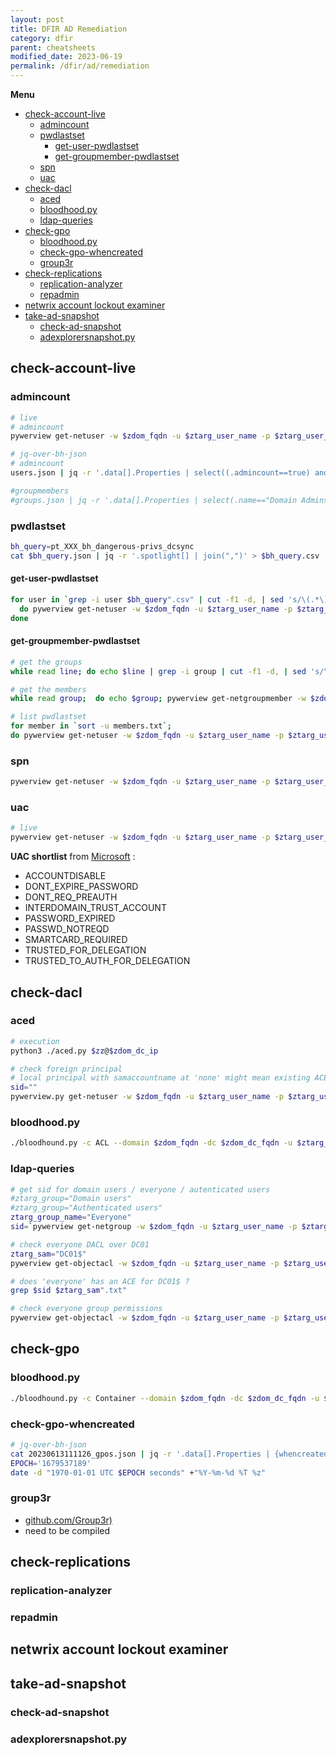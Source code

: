```yaml
---
layout: post
title: DFIR AD Remediation
category: dfir
parent: cheatsheets
modified_date: 2023-06-19
permalink: /dfir/ad/remediation
---
```


**Menu**
<!-- vscode-markdown-toc -->
* [check-account-live](#check-account-live)
	* [admincount](#admincount)
	* [pwdlastset](#pwdlastset)
		* [get-user-pwdlastset](#get-user-pwdlastset)
		* [get-groupmember-pwdlastset](#get-groupmember-pwdlastset)
	* [spn](#spn)
	* [uac](#uac)
* [check-dacl](#check-dacl)
	* [aced](#aced)
	* [bloodhood.py](#bloodhood.py)
	* [ldap-queries](#ldap-queries)
* [check-gpo](#check-gpo)
	* [bloodhood.py](#bloodhood.py-1)
	* [check-gpo-whencreated](#check-gpo-whencreated)
	* [group3r](#group3r)
* [check-replications](#check-replications)
	* [replication-analyzer](#replication-analyzer)
	* [repadmin](#repadmin)
* [netwrix account lockout examiner](#netwrixaccountlockoutexaminer)
* [take-ad-snapshot](#take-ad-snapshot)
	* [check-ad-snapshot](#check-ad-snapshot)
	* [adexplorersnapshot.py](#adexplorersnapshot.py)

<!-- vscode-markdown-toc-config
	numbering=false
	autoSave=true
	/vscode-markdown-toc-config -->
<!-- /vscode-markdown-toc -->

## <a name='check-account-live'></a>check-account-live

### <a name='admincount'></a>admincount
```sh
# live
# admincount
pywerview get-netuser -w $zdom_fqdn -u $ztarg_user_name -p $ztarg_user_pass -t $zdom_dc_ip --username $user | grep admincount | awk '{print $2}' | paste -s -d, -

# jq-over-bh-json
# admincount
users.json | jq -r '.data[].Properties | select((.admincount==true) and .enabled==true)) | .samaccountname'

#groupmembers
#groups.json | jq -r '.data[].Properties | select(.name=="Domain Admins@$zdom_fqdn")'
```

### <a name='pwdlastset'></a>pwdlastset

```sh
bh_query=pt_XXX_bh_dangerous-privs_dcsync
cat $bh_query.json | jq -r '.spotlight[] | join(",")' > $bh_query.csv
```

#### <a name='get-user-pwdlastset'></a>get-user-pwdlastset
```sh
for user in `grep -i user $bh_query".csv" | cut -f1 -d, | sed 's/\(.*\)\@.*$/\1/'`; 
  do pywerview get-netuser -w $zdom_fqdn -u $ztarg_user_name -p $ztarg_user_pass -t $zdom_dc_ip --username $user | grep "samaccountname\|pwdlastset" | awk '{print $2}' | paste -s -d, -; 
done
```

#### <a name='get-groupmember-pwdlastset'></a>get-groupmember-pwdlastset
```sh
# get the groups
while read line; do echo $line | grep -i group | cut -f1 -d, | sed 's/\(.*\)\@.*$/\1/'; done < $bh_query.csv > >> groups.txt

# get the members
while read group;  do echo $group; pywerview get-netgroupmember -w $zdom_fqdn -u $ztarg_user_name -p $ztarg_user_pass -t $zdom_dc_ip -r --groupname "$group" >> members.txt ; done < groups.txt

# list pwdlastset
for member in `sort -u members.txt`; 
do pywerview get-netuser -w $zdom_fqdn -u $ztarg_user_name -p $ztarg_user_pass -t $zdom_dc_ip --username $member | grep "samaccountname\|pwdlastset" | awk '{print $2}' | paste -s -d, -; done;
```

### <a name='spn'></a>spn 
```sh
pywerview get-netuser -w $zdom_fqdn -u $ztarg_user_name -p $ztarg_user_pass -t $zdom_dc_ip --username $user | grep XXX | awk '{print $2}' | paste -s -d, -
```

### <a name='uac'></a>uac

```sh
# live
pywerview get-netuser -w $zdom_fqdn -u $ztarg_user_name -p $ztarg_user_pass -t $zdom_dc_ip --username $user | grep useraccountcontrol | awk '{print $2}' | paste -s -d, -
```

**UAC shortlist** from [Microsoft](https://learn.microsoft.com/en-us/troubleshoot/windows-server/identity/useraccountcontrol-manipulate-account-properties) :
* ACCOUNTDISABLE
* DONT_EXPIRE_PASSWORD
* DONT_REQ_PREAUTH	
* INTERDOMAIN_TRUST_ACCOUNT
* PASSWORD_EXPIRED
* PASSWD_NOTREQD
* SMARTCARD_REQUIRED
* TRUSTED_FOR_DELEGATION
* TRUSTED_TO_AUTH_FOR_DELEGATION

## <a name='check-dacl'></a>check-dacl

### <a name='aced'></a>aced
```sh
# execution
python3 ./aced.py $zz@$zdom_dc_ip

# check foreign principal
# local principal with samaccountname at 'none' might mean existing ACE for deleted object  
sid=""
pywerview.py get-netuser -w $zdom_fqdn -u $ztarg_user_name -p $ztarg_user_pass --dc-ip $zdom_dc_ip --custom-filter "(objectsid=$sid)"
```

### <a name='bloodhood.py'></a>bloodhood.py
```sh
./bloodhound.py -c ACL --domain $zdom_fqdn -dc $zdom_dc_fqdn -u $ztarg_user_name -p $ztarg_user_pass
```

### <a name='ldap-queries'></a>ldap-queries
```sh
# get sid for domain users / everyone / autenticated users
#ztarg_group="Domain users"
#ztarg_group="Authenticated users"
ztarg_group_name="Everyone"
sid=`pywerview get-netgroup -w $zdom_fqdn -u $ztarg_user_name -p $ztarg_user_pass -t $zdom_dc_ip --groupname $starg_group --full-data | grep objectsid | awk '{print $2}'`

# check everyone DACL over DC01
ztarg_sam="DC01$"
pywerview get-objectacl -w $zdom_fqdn -u $ztarg_user_name -p $ztarg_user_pass -t $zdom_dc_ip --sam-account-name $ztarg_sam > $ztarg_sam".txt"

# does 'everyone' has an ACE for DC01$ ? 
grep $sid $ztarg_sam".txt"

# check everyone group permissions
pywerview get-objectacl -w $zdom_fqdn -u $ztarg_user_name -p $ztarg_user_pass -t $zdom_dc_ip --sam-account-name $ztarg_group_name --resolve-sids > "acl_"$ztarg_group_name"_resolved.txt"
```


## <a name='check-gpo'></a>check-gpo

### <a name='bloodhood.py-1'></a>bloodhood.py
```sh
./bloodhound.py -c Container --domain $zdom_fqdn -dc $zdom_dc_fqdn -u $ztarg_user_name -p $ztarg_user_pass
```

### <a name='check-gpo-whencreated'></a>check-gpo-whencreated
```sh
# jq-over-bh-json
cat 20230613111126_gpos.json | jq -r '.data[].Properties | {whencreated,name} |join (",")' |sort > 20230613111126_gpos.csv
EPOCH='1679537189'
date -d "1970-01-01 UTC $EPOCH seconds" +"%Y-%m-%d %T %z"
```

### <a name='group3r'></a>group3r
* [github.com/Group3r)](https://github.com/Group3r/Group3r)
* need to be compiled

## <a name='check-replications'></a>check-replications

### <a name='replication-analyzer'></a>replication-analyzer

### <a name='repadmin'></a>repadmin

## <a name='netwrixaccountlockoutexaminer'></a>netwrix account lockout examiner

## <a name='take-ad-snapshot'></a>take-ad-snapshot

### <a name='check-ad-snapshot'></a>check-ad-snapshot

### <a name='adexplorersnapshot.py'></a>adexplorersnapshot.py